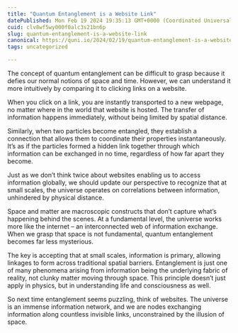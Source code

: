 ```yaml
---
title: "Quantum Entanglement is a Website Link"
datePublished: Mon Feb 19 2024 19:35:13 GMT+0000 (Coordinated Universal Time)
cuid: clv8wf5wy000f0alc3s21bn6p
slug: quantum-entanglement-is-a-website-link
canonical: https://quni.io/2024/02/19/quantum-entanglement-is-a-website-link/
tags: uncategorized

---
```


The concept of quantum entanglement can be difficult to grasp because it defies our normal notions of space and time. However, we can understand it more intuitively by comparing it to clicking links on a website.

When you click on a link, you are instantly transported to a new webpage, no matter where in the world that website is hosted. The transfer of information happens immediately, without being limited by spatial distance.

Similarly, when two particles become entangled, they establish a connection that allows them to coordinate their properties instantaneously. It’s as if the particles formed a hidden link together through which information can be exchanged in no time, regardless of how far apart they become.

Just as we don’t think twice about websites enabling us to access information globally, we should update our perspective to recognize that at small scales, the universe operates on correlations between information, unhindered by physical distance.

Space and matter are macroscopic constructs that don’t capture what’s happening behind the scenes. At a fundamental level, the universe works more like the internet – an interconnected web of information exchange. When we grasp that space is not fundamental, quantum entanglement becomes far less mysterious.

The key is accepting that at small scales, information is primary, allowing linkages to form across traditional spatial barriers. Entanglement is just one of many phenomena arising from information being the underlying fabric of reality, not clunky matter moving through space. This principle doesn’t just apply in physics, but in understanding life and consciousness as well.

So next time entanglement seems puzzling, think of websites. The universe is an immense information network, and we are nodes exchanging information along countless invisible links, unconstrained by the illusion of space.
